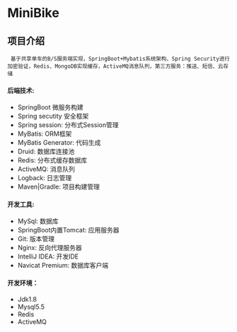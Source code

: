 # MiniBike

## 项目介绍
     基于共享单车的B/S服务端实现，SpringBoot+Mybatis系统架构、Spring Security进行加密验证，Redis、MongoDB实现缓存，ActiveMQ消息队列，第三方服务：推送、短信、云存储


#### 后端技术:
- SpringBoot 微服务构建
- Spring secutity 安全框架
- Spring session: 分布式Session管理
- MyBatis: ORM框架
- MyBatis Generator: 代码生成
- Druid: 数据库连接池
- Redis: 分布式缓存数据库
- ActiveMQ: 消息队列
- Logback: 日志管理
- Maven|Gradle: 项目构建管理

#### 开发工具:
- MySql: 数据库
- SpringBoot内置Tomcat: 应用服务器
- Git: 版本管理
- Nginx: 反向代理服务器
- IntelliJ IDEA: 开发IDE
- Navicat Premium: 数据库客户端

#### 开发环境：
- Jdk1.8
- Mysql5.5
- Redis
- ActiveMQ
